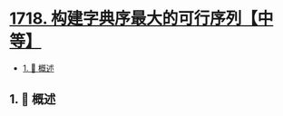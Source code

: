 # [1718. 构建字典序最大的可行序列【中等】](https://github.com/Tdahuyou/TNotes.leetcode/tree/main/notes/1718.%20%E6%9E%84%E5%BB%BA%E5%AD%97%E5%85%B8%E5%BA%8F%E6%9C%80%E5%A4%A7%E7%9A%84%E5%8F%AF%E8%A1%8C%E5%BA%8F%E5%88%97%E3%80%90%E4%B8%AD%E7%AD%89%E3%80%91)

<!-- region:toc -->

- [1. 📝 概述](#1--概述)

<!-- endregion:toc -->

## 1. 📝 概述
